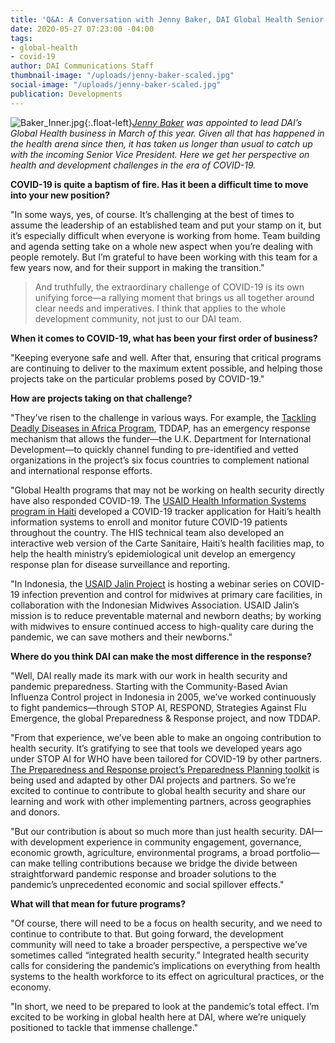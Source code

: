 ```yaml
---
title: 'Q&A: A Conversation with Jenny Baker, DAI Global Health Senior Vice President'
date: 2020-05-27 07:23:00 -04:00
tags:
- global-health
- covid-19
author: DAI Communications Staff
thumbnail-image: "/uploads/jenny-baker-scaled.jpg"
social-image: "/uploads/jenny-baker-scaled.jpg"
publication: Developments
---
```


![Baker_Inner.jpg](/uploads/Baker_Inner.jpg){:.float-left}*[Jenny Baker](https://www.dai.com/who-we-are/our-team/jenny-baker) was appointed to lead DAI’s Global Health business in March of this year. Given all that has happened in the health arena since then, it has taken us longer than usual to catch up with the incoming Senior Vice President. Here we get her perspective on health and development challenges in the era of COVID-19.*



**COVID-19 is quite a baptism of fire. Has it been a difficult time to move into your new position?**

"In some ways, yes, of course. It’s challenging at the best of times to assume the leadership of an established team and put your stamp on it, but it’s especially difficult when everyone is working from home. Team building and agenda setting take on a whole new aspect when you’re dealing with people remotely. But I’m grateful to have been working with this team for a few years now, and for their support in making the transition."

> And truthfully, the extraordinary challenge of COVID-19 is its own unifying force—a rallying moment that brings us all together around clear needs and imperatives. I think that applies to the whole development community, not just to our DAI team.

**When it comes to COVID-19, what has been your first order of business?**

"Keeping everyone safe and well. After that, ensuring that critical programs are continuing to deliver to the maximum extent possible, and helping those projects take on the particular problems posed by COVID-19."

**How are projects taking on that challenge?**

"They’ve risen to the challenge in various ways. For example, the [Tackling Deadly Diseases in Africa Program](https://www.dai.com/our-work/projects/africa-tackling-deadly-diseases-in-africa-program), TDDAP, has an emergency response mechanism that allows the funder—the U.K. Department for International Development—to quickly channel funding to pre-identified and vetted organizations in the project’s six focus countries to complement national and international response efforts.

"Global Health programs that may not be working on health security directly have also responded COVID-19. The [USAID Health Information Systems program in Haiti](https://www.dai.com/our-work/projects/haiti-strategic-health-information-system-his-program) developed a COVID-19 tracker application for Haiti’s health information systems to enroll and monitor future COVID-19 patients throughout the country. The HIS technical team also developed an interactive web version of the Carte Sanitaire, Haiti’s health facilities map, to help the health ministry’s epidemiological unit develop an emergency response plan for disease surveillance and reporting.

"In Indonesia, the [USAID Jalin Project](https://www.dai.com/our-work/projects/indonesia-jalin) is hosting a webinar series on COVID-19 infection prevention and control for midwives at primary care facilities, in collaboration with the Indonesian Midwives Association. USAID Jalin’s mission is to reduce preventable maternal and newborn deaths; by working with midwives to ensure continued access to high-quality care during the pandemic, we can save mothers and their newborns." 

**Where do you think DAI can make the most difference in the response?**

"Well, DAI really made its mark with our work in health security and pandemic preparedness. Starting with the Community-Based Avian Influenza Control project in Indonesia in 2005, we’ve worked continuously to fight pandemics—through STOP AI, RESPOND, Strategies Against Flu Emergence, the global Preparedness & Response project, and now TDDAP. 

"From that experience, we’ve been able to make an ongoing contribution to health security. It’s gratifying to see that tools we developed years ago under STOP AI for WHO have been tailored for COVID-19 by other partners. [The Preparedness and Response project’s Preparedness Planning toolkit](https://s3.amazonaws.com/one-health-app/static/docs/toolkits/Preparedness_and_Response_Toolkit/Preparedness_and_Response_Toolkit_complete.pdf) is being used and adapted by other DAI projects and partners. So we’re excited to continue to contribute to global health security and share our learning and work with other implementing partners, across geographies and donors.

"But our contribution is about so much more than just health security. DAI—with development experience in community engagement, governance, economic growth, agriculture, environmental programs, a broad portfolio—can make telling contributions because we bridge the divide between straightforward pandemic response and broader solutions to the pandemic’s unprecedented economic and social spillover effects."

**What will that mean for future programs?**

"Of course, there will need to be a focus on health security, and we need to continue to contribute to that. But going forward, the development community will need to take a broader perspective, a perspective we’ve sometimes called “integrated health security.” Integrated health security calls for considering the pandemic’s implications on everything from health systems to the health workforce to its effect on agricultural practices, or the economy.

"In short, we need to be prepared to look at the pandemic’s total effect. I’m excited to be working in global health here at DAI, where we’re uniquely positioned to tackle that immense challenge."